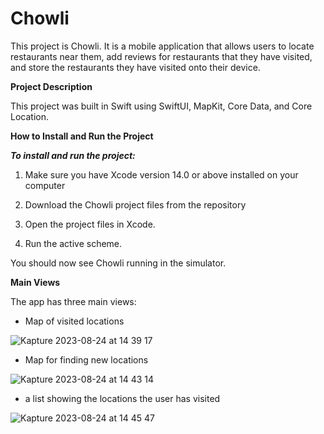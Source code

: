 # Chowli

This project is Chowli. It is a mobile application that allows users to locate restaurants near them, add reviews for restaurants that they have visited, and store the restaurants they have visited onto their device.


**Project Description**

This project was built in Swift using SwiftUI, MapKit, Core Data, and Core Location.



**How to Install and Run the Project**

**_To install and run the project:_**

1. Make sure you have Xcode version 14.0 or above installed on your computer

2. Download the Chowli project files from the repository

3. Open the project files in Xcode.

4. Run the active scheme.

You should now see Chowli running in the simulator.

**Main Views**

The app has three main views:
- Map of visited locations
  
![Kapture 2023-08-24 at 14 39 17](https://github.com/afreddo/Chowli/assets/64040498/755e3667-65c3-432a-a492-a7ca5e0b8591)


- Map for finding new locations
  
![Kapture 2023-08-24 at 14 43 14](https://github.com/afreddo/Chowli/assets/64040498/c0318964-4a03-42e8-b929-30f4c6e87d84)


- a list showing the locations the user has visited
  
![Kapture 2023-08-24 at 14 45 47](https://github.com/afreddo/Chowli/assets/64040498/b1da3709-d05c-48ad-b703-ff102efc63c5)

